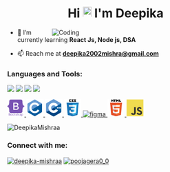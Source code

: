<h1 align="center">Hi <img src="https://github.com/TheDudeThatCode/TheDudeThatCode/blob/master/Assets/Hi.gif" height="25px" width="20px"> I'm Deepika</h1>

<img align="right" alt="Coding" width="400" src="https://camo.githubusercontent.com/6607041227d81f650340ff070cc2843518acad359b57e5bb054a9fb7127aa041/68747470733a2f2f63646e2e6472696262626c652e636f6d2f75736572732f323634363432332f73637265656e73686f74732f353530373139362f636f6d70757465722e676966" data-canonical-src="https://dribbble.com/shots/18058631-New-website" style="max-width: 100%;">

- 🌱 I’m currently learning **React Js, Node js, DSA**

- 📫 Reach me at **deepika2002mishra@gmail.com**

<h3 align="left">Languages and Tools:</h3>
<p align="left">

<p>
    <img src="https://img.shields.io/badge/-Visual%20Studio%20Code-23A9F2?style=flat-square&logo=Visual%20Studio%20Code&logoColor=white"/>
    <img src="https://img.shields.io/badge/-Github-181717?style=flat-square&logo=GitHub&logoColor=white"/>
    <img src="https://img.shields.io/badge/-Git-F44D27?style=flat-square&logo=Git&logoColor=white"/>
    <img src="https://img.shields.io/badge/-MySQL-F29111?style=flat-square&logo=MySQL&logoColor=white"/>
    <!--<img src="https://img.shields.io/badge/-HTML5-E34F26?style=flat-square&logo=HTML5&logoColor=white"/>-->
    <!--<img src="https://img.shields.io/badge/-CSS3-1572B6?style=flat-square&logo=CSS3&logoColor=white"/>-->
  </p>

<a href="https://getbootstrap.com" target="_blank" rel="noreferrer"> 
<img src="https://raw.githubusercontent.com/devicons/devicon/master/icons/bootstrap/bootstrap-plain-wordmark.svg" alt="bootstrap" width="40" height="40"/> 
</a>

<a href="https://www.cprogramming.com/" target="_blank" rel="noreferrer">
<img src="https://raw.githubusercontent.com/devicons/devicon/master/icons/c/c-original.svg" alt="c" width="40" height="40"/>
</a> 

<a href="https://www.w3schools.com/cpp/" target="_blank" rel="noreferrer">
<img src="https://raw.githubusercontent.com/devicons/devicon/master/icons/cplusplus/cplusplus-original.svg" alt="cplusplus" width="40" height="40"/> 
</a> 

<a href="https://www.w3schools.com/css/" target="_blank" rel="noreferrer"> 
<img src="https://raw.githubusercontent.com/devicons/devicon/master/icons/css3/css3-original-wordmark.svg" alt="css3" width="40" height="40"/> 
</a> 

<a href="https://www.figma.com/" target="_blank" rel="noreferrer"> 
<img src="https://www.vectorlogo.zone/logos/figma/figma-icon.svg" alt="figma" width="40" height="40"/> 
</a>

<a href="https://www.w3.org/html/" target="_blank" rel="noreferrer"> 
<img src="https://raw.githubusercontent.com/devicons/devicon/master/icons/html5/html5-original-wordmark.svg" alt="html5" width="40" height="40"/> 
</a>

<a href="https://developer.mozilla.org/en-US/docs/Web/JavaScript" target="_blank" rel="noreferrer"> 
<img src="https://raw.githubusercontent.com/devicons/devicon/master/icons/javascript/javascript-original.svg" alt="javascript" width="40" height="40"/>
</a>  

</p>

<p><img align="left" src="https://github-readme-stats.vercel.app/api/top-langs?username=DeepikaMishraa&show_icons=true&locale=en&layout=compact" alt="DeepikaMishraa" />
</p>
<br/>
<!--<p>&nbsp;<img align="center" src="https://github-readme-stats.vercel.app/api?username=DeepikaMishraa&show_icons=true&locale=en" alt="DeepikaMishraa" /></p>

<p>&nbsp;<img align="center" src="https://github-readme-streak-stats.herokuapp.com/?user=DeepikaMishraa&" alt="DeepikaMishraa" /></p>-->

<h3 align="left">Connect with me:</h3>
<p align="left">
<a href="https://www.linkedin.com/in/deepika-mishraa/" target="blank"><img align="center" src="https://raw.githubusercontent.com/rahuldkjain/github-profile-readme-generator/master/src/images/icons/Social/linked-in-alt.svg" alt="deepika-mishraa" height="30" width="40" /></a>
<a href="https://twitter.com/deepikamishrra" target="blank"><img align="center" src="https://raw.githubusercontent.com/rahuldkjain/github-profile-readme-generator/master/src/images/icons/Social/twitter.svg" alt="poojagera0_0" height="30" width="40" /></a>
</p>
